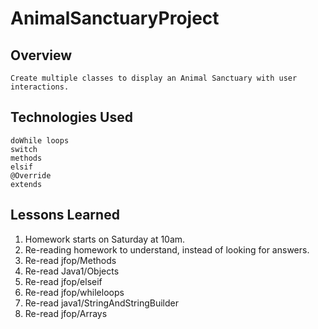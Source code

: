 # AnimalSanctuaryProject

## Overview
	Create multiple classes to display an Animal Sanctuary with user interactions.

## Technologies Used
	doWhile loops
	switch
	methods
	elsif
	@Override
	extends

## Lessons Learned
1. Homework starts on Saturday at 10am.
2. Re-reading homework to understand, instead of looking for answers.
3. Re-read jfop/Methods
4. Re-read Java1/Objects
5. Re-read jfop/elseif
6. Re-read jfop/whileloops
7. Re-read java1/StringAndStringBuilder
8. Re-read jfop/Arrays



